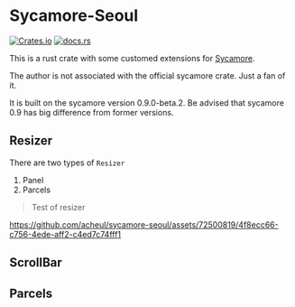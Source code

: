 # Sycamore-Seoul

[![Crates.io](https://img.shields.io/crates/v/sycamore-seoul)](https://crates.io/crates/sycamore-seoul)
[![docs.rs](https://img.shields.io/docsrs/sycamore-seoul?color=blue&label=docs.rs)](https://docs.rs/sycamore-seoul)


This is a rust crate with some customed extensions for [Sycamore](https://github.com/sycamore-rs/sycamore).

The author is not associated with the official sycamore crate. Just a fan of it.

It is built on the sycamore version 0.9.0-beta.2.
Be advised that sycamore 0.9 has big difference from former versions.

## Resizer

There are two types of `Resizer`

1. Panel
2. Parcels

> Test of resizer
  
https://github.com/acheul/sycamore-seoul/assets/72500819/4f8ecc66-c756-4ede-aff2-c4ed7c74fff1


## ScrollBar


## Parcels